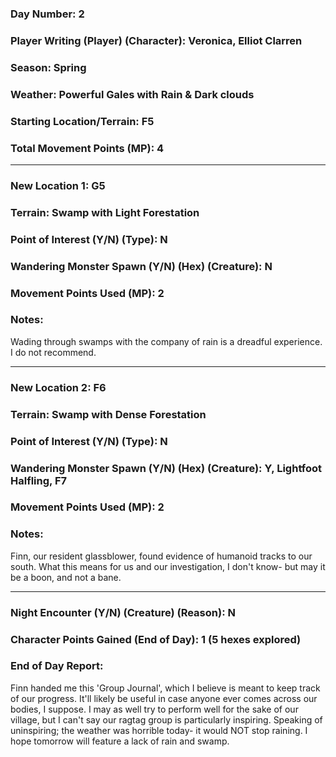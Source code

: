 ### Day Number: 2
### Player Writing (Player) (Character): Veronica, Elliot Clarren
### Season: Spring
### Weather: Powerful Gales with Rain & Dark clouds
### Starting Location/Terrain: F5
### Total Movement Points (MP): 4

---
### New Location 1: G5 
### Terrain: Swamp with Light Forestation
### Point of Interest (Y/N) (Type): N
### Wandering Monster Spawn (Y/N) (Hex) (Creature): N

### Movement Points Used (MP): 2
### Notes:
Wading through swamps with the company of rain is a dreadful experience. I do not recommend.


---
### New Location 2: F6
### Terrain: Swamp with Dense Forestation
### Point of Interest (Y/N) (Type): N
### Wandering Monster Spawn (Y/N) (Hex) (Creature): Y, Lightfoot Halfling, F7

### Movement Points Used (MP): 2
### Notes:
Finn, our resident glassblower, found evidence of humanoid tracks to our south. What this means for us and our investigation, I don't know- but may it be a boon, and not a bane.


---
### Night Encounter (Y/N) (Creature) (Reason): N
### Character Points Gained (End of Day): 1 (5 hexes explored)
### End of Day Report:
Finn handed me this 'Group Journal', which I believe is meant to keep track of our progress. It'll likely be useful in case anyone ever comes across our bodies, I suppose. I may as well try to perform well for the sake of our village, but I can't say our ragtag group is particularly inspiring. 
Speaking of uninspiring; the weather was horrible today- it would NOT stop raining. I hope tomorrow will feature a lack of rain and swamp.


